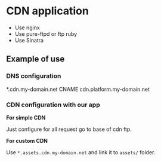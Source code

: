 # CDN application

- Use nginx
- Use pure-ftpd or ftp ruby
- Use Sinatra


## Example of use

### DNS configuration

*.cdn.my-domain.net CNAME cdn.platform.my-domain.net


### CDN configuration with our app


__For simple CDN__

Just configure for all request go to base of cdn ftp.

__For custom CDN__

Use `*.assets.cdn.my-domain.net` and link it to `assets/` folder.
